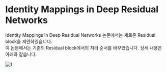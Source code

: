 # Identity Mappings in Deep Residual Networks

Identity Mappings in Deep Residual Networks 논문에서는 새로운 Residual block을 제안하였습니다. <br>
이 논문에서는 기존의 Residual block에서의 처리 순서를 바꾸었습니다. 상세 내용은 아래와 같습니다. <br>

![1](https://i.imgur.com/lgzVx9f.png)

